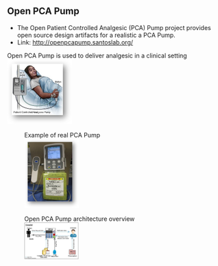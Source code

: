 ## Open PCA Pump

- The Open Patient Controlled Analgesic (PCA) Pump project provides open source design artifacts
for a realistic a PCA Pump. 
- Link: http://openpcapump.santoslab.org/

<picture>
<figcaption>Open PCA Pump is used to deliver analgesic in a clinical setting</figcaption>
  <img src="./Imagem1.jpg" width=30%>
</picture>

<figure>
<figcaption>Example of real PCA Pump</figcaption>
  <img src="./Imagem2.jpg" width=30%>
</figure>

<figure>
<figcaption>Open PCA Pump architecture overview</figcaption>
  <img src="./Imagem3.jpg" width=30%>
</figure>
